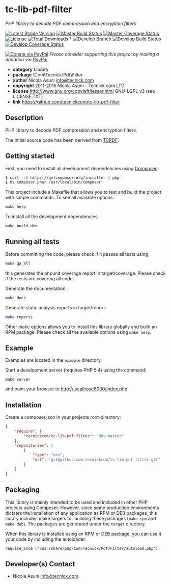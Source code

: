# tc-lib-pdf-filter
*PHP library to decode PDF compression and encryption filters*

[![Latest Stable Version](https://poser.pugx.org/tecnickcom/tc-lib-pdf-filter/version)](https://packagist.org/packages/tecnickcom/tc-lib-pdf-filter)
[![Master Build Status](https://secure.travis-ci.org/tecnickcom/tc-lib-pdf-filter.png?branch=master)](https://travis-ci.org/tecnickcom/tc-lib-pdf-filter?branch=master)
[![Master Coverage Status](https://coveralls.io/repos/tecnickcom/tc-lib-pdf-filter/badge.svg?branch=master&service=github)](https://coveralls.io/github/tecnickcom/tc-lib-pdf-filter?branch=master)
[![License](https://poser.pugx.org/tecnickcom/tc-lib-pdf-filter/license)](https://packagist.org/packages/tecnickcom/tc-lib-pdf-filter)
[![Total Downloads](https://poser.pugx.org/tecnickcom/tc-lib-pdf-filter/downloads)](https://packagist.org/packages/tecnickcom/tc-lib-pdf-filter)
*
[![Develop Branch](https://img.shields.io/badge/-develop:-gray.svg)](https://github.com/tecnickcom/tc-lib-pdf-filter/tree/develop)
[![Develop Build Status](https://secure.travis-ci.org/tecnickcom/tc-lib-pdf-filter.png?branch=develop)](https://travis-ci.org/tecnickcom/tc-lib-pdf-filter?branch=develop)
[![Develop Coverage Status](https://coveralls.io/repos/tecnickcom/tc-lib-pdf-filter/badge.svg?branch=develop&service=github)](https://coveralls.io/github/tecnickcom/tc-lib-pdf-filter?branch=develop)

[![Donate via PayPal](https://img.shields.io/badge/donate-paypal-87ceeb.svg)](https://www.paypal.com/cgi-bin/webscr?cmd=_donations&currency_code=GBP&business=paypal@tecnick.com&item_name=donation%20for%20tc-lib-pdf-filter%20project)
*Please consider supporting this project by making a donation via [PayPal](https://www.paypal.com/cgi-bin/webscr?cmd=_donations&currency_code=GBP&business=paypal@tecnick.com&item_name=donation%20for%20tc-lib-pdf-filter%20project)*

* **category**    Library
* **package**     \Com\Tecnick\Pdf\Filter
* **author**      Nicola Asuni <info@tecnick.com>
* **copyright**   2011-2015 Nicola Asuni - Tecnick.com LTD
* **license**     http://www.gnu.org/copyleft/lesser.html GNU-LGPL v3 (see LICENSE.TXT)
* **link**        https://github.com/tecnickcom/tc-lib-pdf-filter

## Description

PHP library to decode PDF compression and encryption filters.

The initial source code has been derived from [TCPDF](<http://www.tcpdf.org>).


## Getting started

First, you need to install all development dependencies using [Composer](https://getcomposer.org/):

```bash
$ curl -sS https://getcomposer.org/installer | php
$ mv composer.phar /usr/local/bin/composer
```

This project include a Makefile that allows you to test and build the project with simple commands.
To see all available options:

```bash
make help
```

To install all the development dependencies:

```bash
make build_dev
```

## Running all tests

Before committing the code, please check if it passes all tests using

```bash
make qa_all
```
this generates the phpunit coverage report in target/coverage.
Please check if the tests are covering all code.

Generate the documentation:

```bash
make docs
```

Generate static analysis reports in target/report:

```bash
make reports
```

Other make options allows you to install this library globally and build an RPM package.
Please check all the available options using `make help`.


## Example

Examples are located in the `example` directory.

Start a development server (requires PHP 5.4) using the command:

```
make server
```

and point your browser to <http://localhost:8000/index.php>


## Installation

Create a composer.json in your projects root-directory:

```json
{
    "require": {
        "tecnickcom/tc-lib-pdf-filter": "dev-master"
    },
    "repositories": [
        {
            "type": "vcs",
            "url": "git@github.com:tecnickcom/tc-lib-pdf-filter.git"
        }
    ]
}
```


## Packaging

This library is mainly intended to be used and included in other PHP projects using Composer.
However, since some production environments dictates the installation of any application as RPM or DEB packages,
this library includes make targets for building these packages (`make rpm` and `make deb`).
The packages are generated under the `target` directory.

When this library is installed using an RPM or DEB package, you can use it your code by including the autoloader:
```
require_once ('/usr/share/php/Com/Tecnick/Pdf/Filter/autoload.php');
```


## Developer(s) Contact

* Nicola Asuni <info@tecnick.com>
